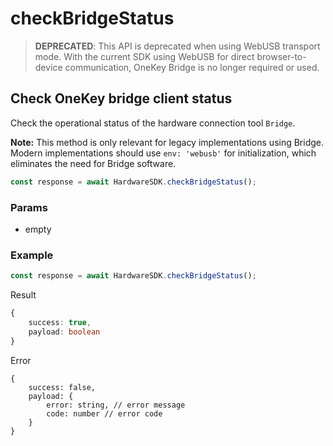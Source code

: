 # checkBridgeStatus

> **DEPRECATED**: This API is deprecated when using WebUSB transport mode. With the current SDK using WebUSB for direct browser-to-device communication, OneKey Bridge is no longer required or used.

## Check OneKey bridge client status

Check the operational status of the hardware connection tool `Bridge`.

**Note:** This method is only relevant for legacy implementations using Bridge. Modern implementations should use `env: 'webusb'` for initialization, which eliminates the need for Bridge software.

```typescript
const response = await HardwareSDK.checkBridgeStatus();
```

### Params

* empty

### Example

```typescript
const response = await HardwareSDK.checkBridgeStatus();
```

Result

```typescript
{
    success: true,
    payload: boolean
}
```

Error

```
{
    success: false,
    payload: {
        error: string, // error message
        code: number // error code
    }
}
```
